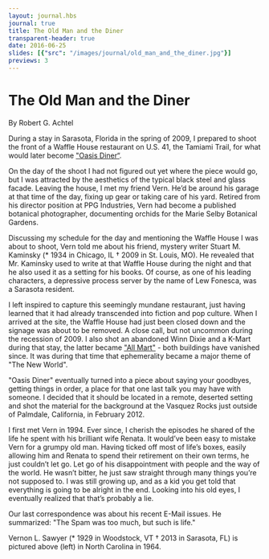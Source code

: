 ```yaml
---
layout: journal.hbs
journal: true
title: The Old Man and the Diner
transparent-header: true
date: 2016-06-25
slides: [{"src": "/images/journal/old_man_and_the_diner.jpg"}]
previews: 3
---
```


# The Old Man and the Diner

By Robert G. Achtel

During a stay in Sarasota, Florida in the spring of 2009, I prepared to shoot the front of a Waffle House restaurant on U.S. 41, the Tamiami Trail, for what would later become ["Oasis Diner“](/the-new-world/oasis-diner/index.html).

On the day of the shoot I had not figured out yet where the piece would go, but I was attracted by the aesthetics of the typical black steel and glass facade. Leaving the house, I met my friend Vern. He’d be around his garage at that time of the day, fixing up gear or taking care of his yard. Retired from his director position at PPG Industries, Vern had become a published botanical photographer, documenting orchids for the Marie Selby Botanical Gardens.

Discussing my schedule for the day and mentioning the Waffle House I was about to shoot, Vern told me about his friend, mystery writer Stuart M. Kaminsky (* 1934 in Chicago, IL † 2009 in St. Louis, MO). He revealed that Mr. Kaminsky used to write at that Waffle House during the night and that he also used it as a setting for his books. Of course, as one of his leading characters, a depressive process server by the name of Lew Fonesca, was a Sarasota resident.

I left inspired to capture this seemingly mundane restaurant, just having learned that it had already transcended into fiction and pop culture. When I arrived at the site, the Waffle House had just been closed down and the signage was about to be removed. A close call, but not uncommon during the recession of 2009. I also shot an abandoned Winn Dixie and a K-Mart during that stay, the latter became ["All Mart"](../the-new-world/all-mart/index.html) - both buildings have vanished since. It was during that time that ephemerality became a major theme of "The New World".

"Oasis Diner" eventually turned into a piece about saying your goodbyes, getting things in order, a place for that one last talk you may have with someone. I decided that it should be located in a remote, deserted setting and shot the material for the background at the Vasquez Rocks just outside of Palmdale, California, in February 2012.  

I first met Vern in 1994. Ever since, I cherish the episodes he shared of the life he spent with his brilliant wife Renata. It would’ve been easy to mistake Vern for a grumpy old man. Having ticked off most of life’s boxes, easily allowing him and Renata to spend their retirement on their own terms, he just couldn’t let go. Let go of his disappointment with people and the way of the world. He wasn’t bitter, he just saw straight through many things you’re not supposed to. I was still growing up, and as a kid you get told that everything is going to be alright in the end. Looking into his old eyes, I eventually realized that that’s probably a lie.

Our last correspondence was about his recent E-Mail issues. He summarized: "The Spam was too much, but such is life."

Vernon L. Sawyer (* 1929 in Woodstock, VT † 2013 in Sarasota, FL) is pictured above (left) in North Carolina in 1964.
